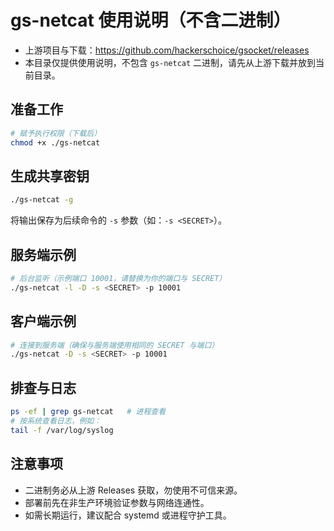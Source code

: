 # gs-netcat 使用说明（不含二进制）

- 上游项目与下载：https://github.com/hackerschoice/gsocket/releases
- 本目录仅提供使用说明，不包含 `gs-netcat` 二进制，请先从上游下载并放到当前目录。

## 准备工作

```bash
# 赋予执行权限（下载后）
chmod +x ./gs-netcat
```

## 生成共享密钥

```bash
./gs-netcat -g
```
将输出保存为后续命令的 `-s` 参数（如：`-s <SECRET>`）。

## 服务端示例

```bash
# 后台监听（示例端口 10001，请替换为你的端口与 SECRET）
./gs-netcat -l -D -s <SECRET> -p 10001
```

## 客户端示例

```bash
# 连接到服务端（确保与服务端使用相同的 SECRET 与端口）
./gs-netcat -D -s <SECRET> -p 10001
```

## 排查与日志

```bash
ps -ef | grep gs-netcat   # 进程查看
# 按系统查看日志，例如：
tail -f /var/log/syslog
```

## 注意事项

- 二进制务必从上游 Releases 获取，勿使用不可信来源。
- 部署前先在非生产环境验证参数与网络连通性。
- 如需长期运行，建议配合 systemd 或进程守护工具。


